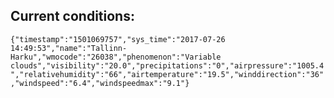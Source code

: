 ## Current conditions: 
 ``` {"timestamp":"1501069757","sys_time":"2017-07-26 14:49:53","name":"Tallinn-Harku","wmocode":"26038","phenomenon":"Variable clouds","visibility":"20.0","precipitations":"0","airpressure":"1005.4","relativehumidity":"66","airtemperature":"19.5","winddirection":"36","windspeed":"6.4","windspeedmax":"9.1"} ```

